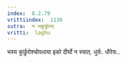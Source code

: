 ```yaml
---
index:  8.2.79
vrittiindex:  1136
sutra:  न भकुर्छुराम्
vritti:  laghu 
---
```


भस्य कुर्छुरोश्चोपधाया इको दीर्घो न स्यात्. धुर्यः. धौरेयः..

